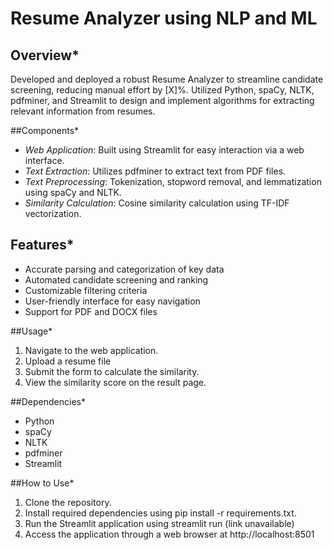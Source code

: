 # Resume Analyzer using NLP and ML

## Overview*
Developed and deployed a robust Resume Analyzer to streamline candidate screening, reducing manual effort by [X]%. Utilized Python, spaCy, NLTK, pdfminer, and Streamlit to design and implement algorithms for extracting relevant information from resumes.


##Components*

- *Web Application*: Built using Streamlit for easy interaction via a web interface.
- *Text Extraction*: Utilizes pdfminer to extract text from PDF files.
- *Text Preprocessing*: Tokenization, stopword removal, and lemmatization using spaCy and NLTK.
- *Similarity Calculation*: Cosine similarity calculation using TF-IDF vectorization. 
  
 ## Features*

- Accurate parsing and categorization of key data
- Automated candidate screening and ranking
- Customizable filtering criteria
- User-friendly interface for easy navigation
- Support for  PDF and DOCX files

##Usage*

1. Navigate to the web application.
2. Upload a resume file 
3. Submit the form to calculate the similarity.
4. View the similarity score on the result page.


##Dependencies*

- Python
- spaCy
- NLTK
- pdfminer
- Streamlit


##How to Use*

1. Clone the repository.
2. Install required dependencies using pip install -r requirements.txt.
3. Run the Streamlit application using streamlit run (link unavailable)
4. Access the application through a web browser at http://localhost:8501
